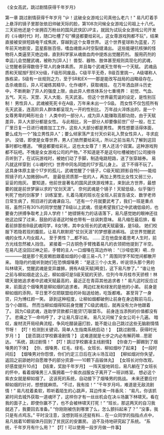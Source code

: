 《全女高武，跳过剧情获得千年岁月》

第一章 跳过剧情获得千年岁月
    "屮！这破全女游戏公司真他么老六！"
    易凡盯着手上悬浮的镜子里那张依旧帅破天际的脸，第108次问候全女游戏公司祖上十八代。
    三天前他还是个坐拥百万粉丝的国风武侠区UP主，就因为试玩全女游戏公司开发的《斗魂时代》时，随口吐槽了句"横竖都要给彩礼，这女尊游戏狗都不玩"，结果直接被安排短路电干成焦炭，穿越到这个女尊世界。
    这个世界星球称为蓝星，万年前天地剧变，蓝星膨胀百倍，嗜血魂兽从时空裂缝涌出。
    这些能硬抗核弹的怪物将人类逼至灭绝边缘，直到科学家从魂兽血肉中提炼出觉醒药剂。
    服用药剂的幸运儿会觉醒武魂，被称为[异人]！
    兽型、器物、肢体甚至规则具现化的武魂，让觉醒者获得数倍于常人的身体素质。
    并且每个武魂天生带有一个天赋。
    武魂品质和天赋按F至EX分级，F级形同废品，C级平平无奇，B级百里挑一，A级堪称人族栋梁，S级有一丝规则之力，至于SR和EX——那是能改写战局的战略级存在。
    击杀魂兽后，异人可凝练其精华，化作魂环，获取魂技。
    在万年洒血拼斗历史中，不断刷新了异人的强度上限，由此异人修炼体系分七重境界：
    初觉、气血、五气、天元、天罡、天人大能、先天武圣。
    但这个世界最荒诞的设定，是性别压制！
    男性异人，武魂被死死卡在A级，万年来未出一个S级。
    而女性不仅包揽所有先天武圣，连高阶异人群体都呈现九一开的性别比。
    万年战火淬炼出的，是一个女尊男卑的畸形社会！
    人类中的一部分人，成为异人能赚取高额功勋，由于天赋差异，异人大部分都是女性。
    与此相比，另一部分人却要像前世厂仔一般，在工厂里日复一日进行魂兽加工工作，这些人大部分都是男性。
    男性想要活得体面，要么成为一个"独立男性异人"；要么倾家荡产支付天价彩礼入赘女性异人，寻求庇护。
    没错，即使是女尊世界，男人们依然要给彩礼，所以之前当易凡了解到这回事时都吐槽道。
    “横竖都要给彩礼，这也太女尊了！男人还活个寂寞。这种游戏狗都不玩吧。不愧是全女游戏公司的产物。”
    不知道是不是这句吐槽被她们公司接待员听到了，在试玩游戏时，被她们动了手脚，制造电路短路，送了张穿越券。
	易凡就这样穿到《斗魂时代》世界中同名同姓的17岁孤儿身上。
	这下不得不玩了。
    这具身体原主是个17岁的孤儿，武魂觉醒了个镜子，C级天赋[顾影自怜]——能给照镜子的人加微弱buff。
    是最低资质那一批的人，再加上男性比女性又弱三分，妥妥的炮灰。
	要知道，他前世是著名的国风武侠游戏博主，来到此方世界，最想要的就是前世梦寐以求的“仗剑天涯”。
	奈何武魂是个镜子！天赋低级，似乎强行判死了他的剑客梦！
    训练室里，扎着马尾的班长在全班人前宣告语文、数学老师日常生病了，照旧进行武魂课自习。
    ”还有一个月就要武考了，我们一班是重点班，虽然只有30%的同学觉醒了B级以上武魂，但是希望我们之中武魂低级的，也要奋力拼搏争取考上异人学府！”
    她铿锵有力的话语落下，易凡感觉她的眼神还往他这边探了过来，鼓励的话语这时候也带有一丝讽刺意味。
    易凡缩在最后排，看着前排那些B级武魂同学，8女1男，其中女班长的武魂天赋最强，是S级。
    她们校服下若隐若现的腹肌，让易凡默默把"仗剑天涯"的梦想塞进裤裆。
    这世界觉醒武魂的女性人均女超人。
    至于男性？__都不如。
    ......
    正在他盘坐着思考人生时，前方光线忽然被人挡住。
    紧接着一只古铜色手臂拽着易凡的衣领把他提到了半空。
    在易凡还没回过神之前，手臂的主人一口烟嗓在耳边炸响：
    “（沙哑低笑）嗬...你————就是那个死皮赖脸跟着如烟的小瘪三易~凡？”
    周围同学不知觉间都散开来。
    隐隐约约能听到她们在恐惧烟嗓男：
    “是这三个小太男，听说领头那个男的叫林啸天，觉醒武魂是变异雄狮，拥有A级天赋[畸变]，这下易凡惨了。”
    “谁让他之前与柳如烟走这么近，柳如烟可是S级天赋的天骄，位列今年月桂市天骄榜！林啸天是她追求者中武魂天赋最高的，最近正在青蒜其他追求者！”
    易凡这时反应过来，前面这个烟嗓男是柳如烟的追求者。
    两边红发和绿发的是他的小弟。
    前身是柳如烟的添狗，平日里不仅把联盟给的补贴送给她，吃饭都难。
    甚至背了一身贷，只为博红颜一笑。
    舔到这种程度，让柳如烟都破例让前身在身边鞍前马后，当个小跟班。
    然而当柳如烟得知前身觉醒了C级武魂后，就再没有允许他跟着了。
    因为C级武魂，连助学贷款都只能贷1万联盟币。
    前身连当添狗的价值都没有了。
    悲痛之下一命呜呼了，才让易凡穿过来。
    易凡又问候了全女公司十几遍。
    暗叹，废材流开局经典流程，争风吃醋装逼打脸，能不能让自己跳过这些无脑剧情情节呀！
    【叮！检测到关键词，简单人生指南系统启动！】
    【跳过剧情，获得时光岁月！】
    【是否跳过学校霸凌剧情？】
    这难道就是七步之内必有解药嘛...思密达。
    “系统，跳过剧情！”
    【叮！跳过学校霸凌主线剧情】
    【你奋力一脚踢到了烟嗓男的下体】
    【你、烟嗓男、红毛、绿毛、女班长、柳如烟吵了起来】
    【一段时间后】
    【烟嗓男对你怨恨，你们约定三日后在决斗场互动】
    【柳如烟对你失望，返回之前舔她时自愿赠予的部分资源——10颗下品锻体丸】
    【女班长对你改观，好感度提升10点】
    【结束，奖励千年岁月】
    一阵天旋地转后，易凡躺在了女班长的怀中，看着烟嗓男三人簇拥着一个紫衣战服女子离开了一班训练室。
    想必这个紫衣女就是柳如烟了。
    这该死的系统，自动接下了烟嗓男的挑战。
    未来还要应付柳如烟的针对，想想就麻烦。
    “不过，我有挂！“
    ”千年岁月吗，难道是无敌流剧情！”
    易凡枕着柔软，聆听着陌生的心跳声，耳边传来一阵香风：
    “易凡，你该抓紧时间去城外获取一道魂环了，这样你才有一丝丝机会在决斗场赢下林啸天。看在我的面子上，即使你赢不了，也不会被林啸天打死！”
    “班长，那这两天的自习我就逃了，我要回去准备。”
    “你刚刚被伤到哪里了么，怎么颤抖起来了？”
    “没事，我只是有点鸡冻。”
    平时没注意，没想到班长还挺有料...
    在一众同学的指指点点中，易凡揣着10颗锻体丹回到了贫民区的安置房。
    迫不及待地研究起了系统。
    ”系统，千年岁月有什么用？“
    【叮！可以使用一段岁月做一件事】

    
